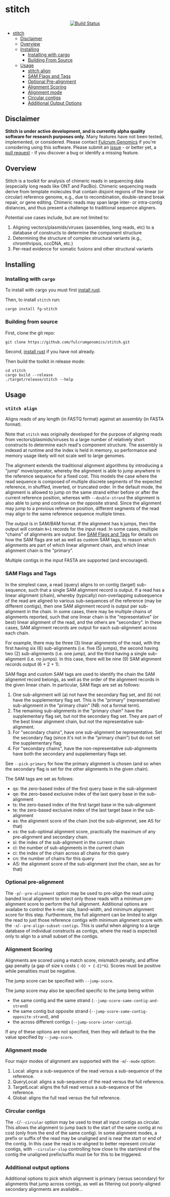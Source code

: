 # stitch

<p align="center">
  <a href="https://github.com/fulcrumgenomics/stitch/actions?query=workflow%3ACheck"><img src="https://github.com/fulcrumgenomics/stitch/actions/workflows/build_and_test.yml/badge.svg" alt="Build Status"></a>
  <br>
</p>

<!---toc start-->
* [stitch](#stitch)
   * [Disclaimer](#disclaimer)
   * [Overview](#overview)
   * [Installing](#installing)
      * [Installing with cargo](#installing-with-cargo)
      * [Building From Source](#building-from-source)
   * [Usage](#usage)
      * [stitch align](#stitch-align)
      * [SAM Flags and Tags](#sam-flags-and-tags)
      * [Optional Pre-alignment](#optional-pre-alignment)
      * [Alignment Scoring](#alignment-scoring)
      * [Alignment mode](#alignment-mode)
      * [Circular contigs](#circular-contigs)
      * [Additional Output Options](#additional-output-options)
  
<!---toc end-->

## Disclaimer

**Stitch is under active development, and is currently alpha quality software for research purposes only.** Many features have not been tested, implemented, or considered. Please contact [Fulcrum Genomics](www.fulcrumgenomics.com) if you're considering using this software.
Please submit an [issue](https://github.com/fulcrumgenomics/stitch/issues) - or better yet, a [pull request](https://github.com/fulcrumgenomics/stitch/pulls) - if you discover a bug or identify a missing feature.

## Overview

Stitch is a toolkit for analysis of chimeric reads in sequencing data (especially long reads like ONT and PacBio).
Chimeric sequencing reads derive from template molecules that contain disjoint regions of the linear (or circular) reference genome, e.g., due to recombination, double-strand break repair, or gene editing. 
Chimeric reads may span large inter- or intra-contig distances, and thus present a challenge to traditional sequence aligners.

Potential use cases include, but are not limited to:

1. Aligning vectors/plasmids/viruses (assemblies, long reads, etc) to a database of constructs to determine the component structure
2. Determining the structure of complex structural variants (e.g., chromthripsis, cccDNA, etc.)
3. Per-read evidence for somatic fusions and other structural variants

## Installing

### Installing with `cargo`
To install with cargo you must first [install rust](https://doc.rust-lang.org/cargo/getting-started/installation.html).

Then, to install `stitch` run:

```console
cargo install fg-stitch
```

### Building from source

First, clone the git repo:

```console
git clone https://github.com/fulcrumgenomics/stitch.git
```

Second, [install rust](https://doc.rust-lang.org/cargo/getting-started/installation.html) if you have not already.

Then build the toolkit in release mode:

```console
cd stitch
cargo build --release
./target/release/stitch --help
```

## Usage

### `stitch align`

Aligns reads of any length (in FASTQ format) against an assembly (in FASTA format).

Note that `stitch` was originally developed for the purpose of aligning reads from vectors/plasmids/viruses to a large number of relatively short constructs to determine each read's component structure.
The assembly is indexed at runtime and the index is held in memory, so performance and memory usage likely will not scale well to large genomes.

The alignment extends the traditional alignment algorithms by introducing a "jump" move/operator, whereby the alignment is able to jump anywhere in the reference sequence for a fixed cost.
This models the case where the read sequence is composed of multiple discrete segments of the expected reference, in shuffled, inverted, or truncated order.
In the default mode, the alignment is allowed to jump on the same strand either before or after the current reference position, whereas with `--double-strand` the alignment is also able to jump and continue on the opposite strand.
Since the alignment may jump to a previous reference position, different segments of the read may align to the same reference sequence multiple times.

The output is in SAM/BAM format.
If the alignment has `N` jumps, then the output will contain `N+1` records for the input read.
In some cases, multiple "chains" of alignments are output.
See [SAM Flags and Tags](#sam-flags-and-tags) for details on how the SAM flags are set as well as
custom SAM tags, to reason which alignments are part of which linear alignment chain, and which
linear alignment chain is the "primary".

Multiple contigs in the input FASTA are supported (and encouraged).

### SAM Flags and Tags

In the simplest case, a read (query) aligns to on contig (target) sub-sequence, such that a single
SAM alignment record is output.
If a read has a linear alignment (chain), whereby (typically) non-overlapping subsequence of the
read are aligned to various sub-sequences of the reference (may be different contigs), then one
SAM alignment record is output per sub-alignment in the chain.
In some cases, there may be multiple chains of alignments reported, such that one linear chain
is the "representative" (or best) linear alignment of the read, and the others are "secondary".
In these cases, SAM alignment records are output for each sub-alignment across each chain.

For example, there may be three (3) linear alignments of the read, with the first having six (6)
sub-alignments (i.e. five (5) jumps), the second having two (2) sub-alignments (i.e. one jump),
and the third having a single sub-alignment (i.e. no jumps).
In this case, there will be nine (9) SAM alignment records output (6 + 2 + 1).

SAM flags and custom SAM tags are used to identify the chain the SAM alignemnt record belongs, as 
well as the order of the alignment records in the given linear chain.  In particular, SAM flags
are set as follows:
1. One sub-alignment will (a) not have the secondary flag set, and (b) not have the
   supplementary flag set.  This is the "primary" (representative) sub-alignment in the
   "primary chain" (NB: not a formal term).
2. The remaining sub-alignments in the "primary chain" have the supplementary flag set,
   but not the secondary flag set.  They are part of the best linear alignment chain,
   but not the representative sub-alignment.
3. For "secondary chains", have one sub-alignment be representative.  Set the secondary
   flag (since it's not in the "primary chain") but do not set the supplementary flag.
4. For "secondary chains", have the non-representative sub-alignments have both the
   secondary and supplementary flags set.

See `--pick-primary` for how the primary alignment is chosen (and so when the secondary flag is 
set for the other alignments in the given chain).

The SAM tags are set as follows:
- qs: the zero-based index of the first query base in the sub-alignment
- qe: the zero-based exclusive index of the last query base in the sub-alignment
- ts: the zero-based index of the first target base in the sub-alignment
- te: the zero-based exclusive index of the last target base in the sub-alignment
- as: the alignment score of the chain (not the sub-alignmnet, see AS for that)
- xs: the sub-optimal alignment score, practically the maximum of any pre-alignment and
      secondary chain.
- si: the index of the sub-alignment in the current chain
- cl: the number of sub-alignments in the current chain
- ci: the index of the chain across all chains for this query
- cn: the number of chains for this query
- AS: the alignment score of the sub-alignment (not the chain, see as for that)

### Optional pre-alignment

The `-p`/`--pre-alignment` option may be used to pre-align the read using banded local alignment to select only those reads with a minimum pre-alignment score to perform the full alignment.
Additional options are availabe to control the k-mer size, band-width, and minimum alignment score for this step.
Furthermore, the full alignment can be limited to align the read to just those reference contigs with minimum alignment score with the `-x`/`--pre-align-subset-contigs`.
This is useful when aligning to a large database of individual constructs as contigs, where the read is expected only to align to a small subset of the contigs.

### Alignment Scoring

Alignments are scored using a match score, mismatch penalty, and affine gap penalty (a gap of size `k` costs `{-O} + {-E}*k`).
Scores must be positive while penalities must be negative.

The jump score can be specified with `--jump-score`.

The jump score may also be specified specific to the jump being within
- the same contig and the same strand (`--jump-score-same-contig-and-strand`)
- the same contig but opposite strand (`--jump-score-same-contig-opposite-strand`), and
- the across different contigs (`--jump-score-inter-contig`).

If any of these options are not specified, then they will default to the the value specified by `--jump-score`.

### Alignment mode

Four major modes of alignment are supported with the `-m`/`--mode` option:

1. Local: aligns a sub-sequence of the read versus a sub-sequence of the reference.
2. QueryLocal: aligns a sub-sequence of the read versus the full reference.
3. TargetLocal: aligns the full read versus a sub-sequence of the reference.
4. Global: aligns the full read versus the full reference.

### Circular contigs

The `-C`/`--circular` option may be used to treat all input contigs as circular.
This allows the alignment to jump back to the start of the same contig at no cost (only from the end of the same contig).
In some alignment modes, a prefix or suffix of the read may be unaligned and is near the start or end of the contig.
In this case the read is re-aligned to better represent circular contigs, with `--circular-slop` controlling how close to the start/end of the contig the unaligned prefix/suffix must be for this to be triggered.

### Additional output options

Additional options to pick which alignment is primary (versus secondary) for alignments that jump across contigs, as well as filtering out poorly-aligned secondary alignments are available...
